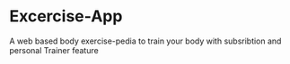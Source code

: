 # Excercise-App
A web based body exercise-pedia to train your body with subsribtion and personal Trainer feature
